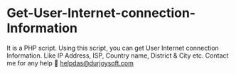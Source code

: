 # Get-User-Internet-connection-Information
It is a PHP script. Using this script, you can get User Internet connection Information. Like IP Address, ISP, Country name, District &amp; City etc. Contact me for any help 📧 helpdas@durjoysoft.com
